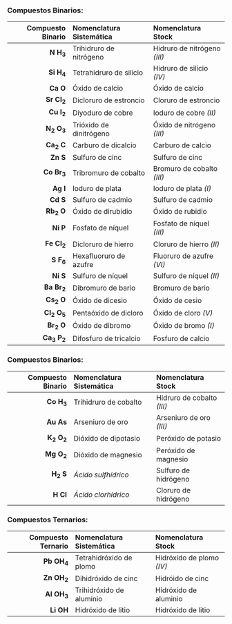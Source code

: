 ### Compuestos Binarios:  
|        Compuesto Binario        | Nomenclatura Sistemática |      Nomenclatura Stock      |
|--------------------------------:|:-------------------------|:-----------------------------|
| **N<sub></sub> H<sub>3</sub>**  | Trihidruro de nitrógeno  | Hidruro de nitrógeno *(III)* |
| **Si<sub></sub> H<sub>4</sub>** | Tetrahidruro de silicio  | Hidruro de silicio *(IV)*    |
| **Ca<sub></sub> O<sub></sub>**  | Óxido de calcio          | Óxido de calcio              |
| **Sr<sub></sub> Cl<sub>2</sub>**| Dicloruro de estroncio   | Cloruro de estroncio         |
| **Cu<sub></sub> I<sub>2</sub>** | Diyoduro de cobre        | Ioduro de cobre *(II)*       |
| **N<sub>2</sub> O<sub>3</sub>** | Trióxido de dinitrógeno  | Óxido de nitrógeno *(III)*   |
| **Ca<sub>2</sub> C<sub></sub>** | Carburo de dicalcio      | Carburo de calcio            |
| **Zn<sub></sub> S<sub></sub>**  | Sulfuro de cinc          | Sulfuro de cinc              |
| **Co<sub></sub> Br<sub>3</sub>**| Tribromuro de cobalto    | Bromuro de cobalto *(III)*   |
| **Ag<sub></sub> I<sub></sub>**  | Ioduro de plata          | Ioduro de plata *(I)*        |
| **Cd<sub></sub> S<sub></sub>**  | Sulfuro de cadmio        | Sulfuro de cadmio            |
| **Rb<sub>2</sub> O<sub></sub>** | Óxido de dirubidio       | Óxido de rubidio             |
| **Ni<sub></sub> P<sub></sub>**  | Fosfato de níquel        | Fosfato de níquel *(III)*    |
| **Fe<sub></sub> Cl<sub>2</sub>**| Dicloruro de hierro      | Cloruro de hierro *(II)*     |
| **S<sub></sub> F<sub>6</sub>**  | Hexafluoruro de azufre   | Fluoruro de azufre *(VI)*    |
| **Ni<sub></sub> S<sub></sub>**  | Sulfuro de níquel        | Sulfuro de níquel *(II)*     |
| **Ba<sub></sub> Br<sub>2</sub>**| Dibromuro de bario       | Bromuro de bario             |
| **Cs<sub>2</sub> O<sub></sub>** | Óxido de dicesio         | Óxido de cesio               |
| **Cl<sub>2</sub> O<sub>5</sub>**| Pentaóxido de dicloro    | Óxido de cloro *(V)*         |
| **Br<sub>2</sub> O<sub></sub>** | Óxido de dibromo         | Óxido de bromo *(I)*         |
| **Ca<sub>3</sub> P<sub>2</sub>**| Difosfuro de tricalcio   | Fosfuro de calcio            |

### Compuestos Binarios:  
|        Compuesto Binario        | Nomenclatura Sistemática |      Nomenclatura Stock      |
|--------------------------------:|:-------------------------|:-----------------------------|
| **Co<sub></sub> H<sub>3</sub>** | Trihidruro de cobalto    | Hidruro de cobalto *(III)*   |
| **Au<sub></sub> As<sub></sub>** | Arseniuro de oro         | Arseniuro de oro *(III)*     |
| **K<sub>2</sub> O<sub>2</sub>** | Dióxido de dipotasio     | Peróxido de potasio          |
| **Mg<sub></sub> O<sub>2</sub>** | Dióxido de magnesio      | Peróxido de magnesio         |
| **H<sub>2</sub> S<sub></sub>**  | *Ácido sulfhídrico*      | Sulfuro de hidrógeno         |
| **H<sub></sub> Cl<sub></sub>**  | *Ácido clorhídrico*      | Cloruro de hidrógeno         |

### Compuestos Ternarios:  
|        Compuesto Ternario        | Nomenclatura Sistemática |      Nomenclatura Stock      |
|---------------------------------:|:-------------------------|:-----------------------------|
| **Pb<sub></sub> OH<sub>4</sub>** | Tetrahidróxido de plomo  | Hidróxido de plomo *(IV)*    |
| **Zn<sub></sub> OH<sub>2</sub>** | Dihidróxido de cinc      | Hidróido de cinc             |
| **Al<sub></sub> OH<sub>3</sub>** | Trihidróxido de aluminio | Hidróxido de aluminio        |
| **Li<sub></sub> OH<sub></sub>**  | Hidróxido de litio       | Hidróxido de litio           |
